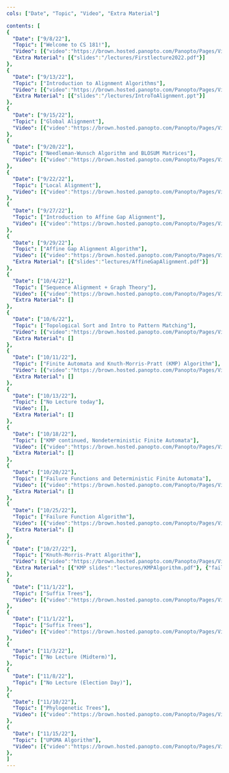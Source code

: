 ```yaml
---
cols: ["Date", "Topic", "Video", "Extra Material"]

contents: [
{
  "Date": ["9/8/22"],
  "Topic": ["Welcome to CS 181!"],
  "Video": [{"video":"https://brown.hosted.panopto.com/Panopto/Pages/Viewer.aspx?id=9aa2bce4-5706-420f-9daa-af090116a740"}],
  "Extra Material": [{"slides":"/lectures/Firstlecture2022.pdf"}]
},
{
  "Date": ["9/13/22"],
  "Topic": ["Introduction to Alignment Algorithms"],
  "Video": [{"video":"https://brown.hosted.panopto.com/Panopto/Pages/Viewer.aspx?id=6a1ff293-5b2b-4a4a-bda1-af0f014e8a92"}],
  "Extra Material": [{"slides":"/lectures/IntroToAlignment.ppt"}]
},
{
  "Date": ["9/15/22"],
  "Topic": ["Global Alignment"],
  "Video": [{"video":"https://brown.hosted.panopto.com/Panopto/Pages/Viewer.aspx?id=9557b6ea-4a5e-4bde-a1ef-af090116a7b6"}]
},
{
  "Date": ["9/20/22"],
  "Topic": ["Needleman-Wunsch Algorithm and BLOSUM Matrices"],
  "Video": [{"video":"https://brown.hosted.panopto.com/Panopto/Pages/Viewer.aspx?id=80bbcf2c-965a-4e47-8ce5-af090116a7d9"}]
},
{
  "Date": ["9/22/22"],
  "Topic": ["Local Alignment"],
  "Video": [{"video":"https://brown.hosted.panopto.com/Panopto/Pages/Viewer.aspx?id=586ebaf1-7a23-487c-9661-af090116a80b"}]
},
{
  "Date": ["9/27/22"],
  "Topic": ["Introduction to Affine Gap Alignment"],
  "Video": [{"video":"https://brown.hosted.panopto.com/Panopto/Pages/Viewer.aspx?id=026e782f-b3ad-42c5-9f29-af090116a82b"}]
},
{
  "Date": ["9/29/22"],
  "Topic": ["Affine Gap Alignment Algorithm"],
  "Video": [{"video":"https://brown.hosted.panopto.com/Panopto/Pages/Viewer.aspx?id=7dab1ea5-844d-4655-afdc-af090116a854"}],
  "Extra Material": [{"slides":"lectures/AffineGapAlignment.pdf"}]
},
{
  "Date": ["10/4/22"],
  "Topic": ["Sequence Alignment + Graph Theory"],
  "Video": [{"video":"https://brown.hosted.panopto.com/Panopto/Pages/Viewer.aspx?id=560512a8-a005-46a1-adc7-af090116a873"}],
  "Extra Material": []
},
{
  "Date": ["10/6/22"],
  "Topic": ["Topological Sort and Intro to Pattern Matching"],
  "Video": [{"video":"https://brown.hosted.panopto.com/Panopto/Pages/Viewer.aspx?id=fc99d2b1-c0bb-4701-84ad-af090116a895"}],
  "Extra Material": []
},
{
  "Date": ["10/11/22"],
  "Topic": ["Finite Automata and Knuth-Morris-Pratt (KMP) Algorithm"],
  "Video": [{"video":"https://brown.hosted.panopto.com/Panopto/Pages/Viewer.aspx?id=9bcba413-f226-4518-bd15-af090116a8b5"}],
  "Extra Material": []
},
{
  "Date": ["10/13/22"],
  "Topic": ["No Lecture today"],
  "Video": [],
  "Extra Material": []
},
{
  "Date": ["10/18/22"],
  "Topic": ["KMP continued, Nondeterministic Finite Automata"],
  "Video": [{"video":"https://brown.hosted.panopto.com/Panopto/Pages/Viewer.aspx?id=917d8cc1-e8a8-4bf8-a5df-af090116a8ff"}],
  "Extra Material": []
},
{
  "Date": ["10/20/22"],
  "Topic": ["Failure Functions and Deterministic Finite Automata"],
  "Video": [{"video":"https://brown.hosted.panopto.com/Panopto/Pages/Viewer.aspx?id=dbee38b5-9834-4325-981d-af090116a929"}],
  "Extra Material": []
},
{
  "Date": ["10/25/22"],
  "Topic": ["Failure Function Algorithm"],
  "Video": [{"video":"https://brown.hosted.panopto.com/Panopto/Pages/Viewer.aspx?id=4ac12049-135e-4906-baef-af090116a952"}],
  "Extra Material": []
},
{
  "Date": ["10/27/22"],
  "Topic": ["Knuth-Morris-Pratt Algorithm"],
  "Video": [{"video":"https://brown.hosted.panopto.com/Panopto/Pages/Viewer.aspx?id=bcc06103-f1fa-4e97-b05f-af090116a973"}],
  "Extra Material": [{"KMP slides":"lectures/KMPAlgorithm.pdf"}, {"failure function slides":"lectures/FailureFunctionAlgorithm.pdf"}]
}, 
{
  "Date": ["11/1/22"],
  "Topic": ["Suffix Trees"], 
  "Video": [{"video":"https://brown.hosted.panopto.com/Panopto/Pages/Viewer.aspx?id=6ede4331-0888-4b96-8713-af090116a996"}]
},
{
  "Date": ["11/1/22"],
  "Topic": ["Suffix Trees"], 
  "Video": [{"video":"https://brown.hosted.panopto.com/Panopto/Pages/Viewer.aspx?id=6ede4331-0888-4b96-8713-af090116a996"}]
},
{
  "Date": ["11/3/22"],
  "Topic": ["No Lecture (Midterm)"], 
},
{
  "Date": ["11/8/22"],
  "Topic": ["No Lecture (Election Day)"], 
},
{
  "Date": ["11/10/22"],
  "Topic": ["Phylogenetic Trees"], 
  "Video": [{"video":"https://brown.hosted.panopto.com/Panopto/Pages/Viewer.aspx?id=f69e1d38-6d18-4fb3-bca6-af090116aa02"}]
}, 
{
  "Date": ["11/15/22"],
  "Topic": ["UPGMA Algorithm"], 
  "Video": [{"video":"https://brown.hosted.panopto.com/Panopto/Pages/Viewer.aspx?id=d7ab27fc-1531-4cbf-8dc0-af090116aa33"}]
},
]
---
```

